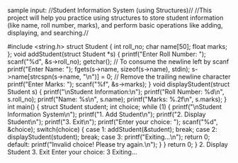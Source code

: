 sample input:
 //Student Information System (using Structures)//
//This project will help you practice using structures to store student information (like name, roll number, marks), and perform basic operations like adding, displaying, and searching.//

#include <string.h>
struct Student {
    int roll_no;
    char name[50];
    float marks;
};
void addStudent(struct Student *s) {
    printf("Enter Roll Number: ");
    scanf("%d", &s->roll_no);
    getchar();  // To consume the newline left by scanf
    printf("Enter Name: ");
    fgets(s->name, sizeof(s->name), stdin);
    s->name[strcspn(s->name, "\n")] = 0;  // Remove the trailing newline character
    printf("Enter Marks: ");
    scanf("%f", &s->marks);
}
void displayStudent(struct Student s) {
    printf("\nStudent Information:\n");
    printf("Roll Number: %d\n", s.roll_no);
    printf("Name: %s\n", s.name);
    printf("Marks: %.2f\n", s.marks);
}
int main() {
    struct Student student;
    int choice;
    while (1) {
        printf("\nStudent Information System\n");
        printf("1. Add Student\n");
        printf("2. Display Student\n");
        printf("3. Exit\n");
        printf("Enter your choice: ");
        scanf("%d", &choice);
        switch(choice) {
            case 1:
                addStudent(&student);
                break;
            case 2:
                displayStudent(student);
                break;
            case 3:
                printf("Exiting...\n");
                return 0;
            default:
                printf("Invalid choice! Please try again.\n");
        }
    }
    return 0;
}
2. Display Student
3. Exit
Enter your choice: 3
Exiting...
